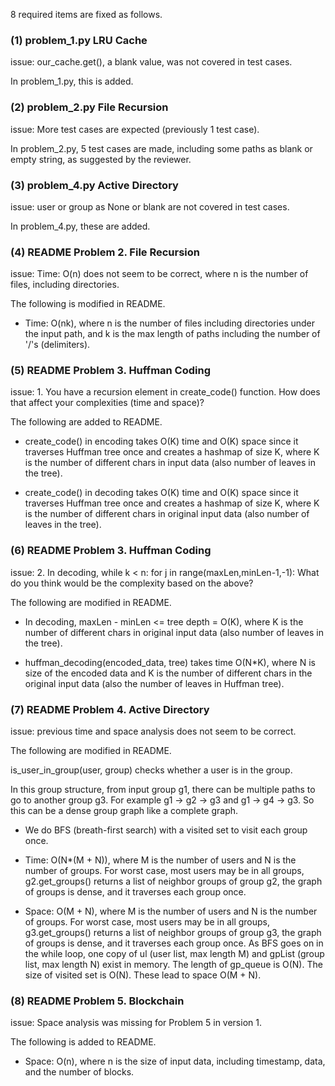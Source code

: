 8 required items are fixed as follows.

### (1) problem_1.py LRU Cache
issue: our_cache.get(), a blank value, was not covered in test cases.

In problem_1.py, this is added.

### (2) problem_2.py File Recursion
issue: More test cases are expected (previously 1 test case).

In problem_2.py, 5 test cases are made, including some paths as blank or empty string,
as suggested by the reviewer.

### (3) problem_4.py Active Directory
issue: user or group as None or blank are not covered in test cases.

In problem_4.py, these are added.

### (4) README Problem 2. File Recursion
issue: Time: O(n) does not seem to be correct, where n is the number of files,
       including directories.

The following is modified in README.

* Time: O(nk), where n is the number of files including directories under the input
path, and k is the max length of paths including the number of '/'s (delimiters).

### (5) README Problem 3. Huffman Coding
issue: 1. You have a recursion element in create_code() function. How does
that affect your complexities (time and space)?

The following are added to README.

* create_code() in encoding takes O(K) time and O(K) space since it traverses
Huffman tree once and creates a hashmap of size K, where K is the number of
different chars in input data (also number of leaves in the tree).

* create_code() in decoding takes O(K) time and O(K) space since it traverses
Huffman tree once and creates a hashmap of size K, where K is the number of
different chars in original input data (also number of leaves in the tree).


### (6) README Problem 3. Huffman Coding
issue: 2. In decoding,
          while k < n:
              for j in range(maxLen,minLen-1,-1):
What do you think would be the complexity based on the above?

The following are modified in README.

* In decoding, maxLen - minLen <= tree depth = O(K), where K is the number of
different chars in original input data (also number of leaves in the tree).

* huffman_decoding(encoded_data, tree) takes time O(N*K), where N is size of the
encoded data and K is the number of different chars in the original input data
(also the number of leaves in Huffman tree).


### (7) README Problem 4. Active Directory
issue: previous time and space analysis does not seem to be correct.

The following are modified in README.

is_user_in_group(user, group) checks whether a user is in the group.
   
In this group structure, from input group g1, there can be multiple paths to
go to another group g3. For example g1 -> g2 -> g3 and g1 -> g4 -> g3. So
this can be a dense group graph like a complete graph.
   
* We do BFS (breath-first search) with a visited set to visit each group once.
   
* Time: O(N*(M + N)), where M is the number of users and N is the number of groups.
                For worst case, most users may be in all groups, g2.get_groups()
                returns a list of neighbor groups of group g2, the graph of groups is
                dense, and it traverses each group once.
   
* Space: O(M + N), where M is the number of users and N is the number of groups.
                For worst case, most users may be in all groups, g3.get_groups()
                returns a list of neighbor groups of group g3, the graph of groups is
                dense, and it traverses each group once. As BFS goes on in the while
                loop, one copy of ul (user list, max length M) and gpList (group list,
                max length N) exist in memory. The length of gp_queue is O(N).
                The size of visited set is O(N). These lead to space O(M + N).


### (8) README Problem 5. Blockchain
issue: Space analysis was missing for Problem 5 in version 1.

The following is added to README.
* Space: O(n), where n is the size of input data, including timestamp,
   data, and the number of blocks.


